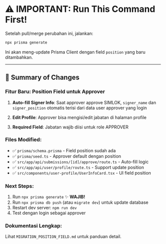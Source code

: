 # ⚠️ IMPORTANT: Run This Command First!

Setelah pull/merge perubahan ini, jalankan:

```bash
npx prisma generate
```

Ini akan meng-update Prisma Client dengan field `position` yang baru ditambahkan.

---

## 📝 Summary of Changes

### Fitur Baru: Position Field untuk Approver

1. **Auto-fill Signer Info**: Saat approver approve SIMLOK, `signer_name` dan `signer_position` otomatis terisi dari data user approver yang login

2. **Edit Profile**: Approver bisa mengisi/edit jabatan di halaman profile

3. **Required Field**: Jabatan wajib diisi untuk role APPROVER

### Files Modified:
- ✅ `prisma/schema.prisma` - Field position sudah ada
- ✅ `prisma/seed.ts` - Approver default dengan position
- ✅ `src/app/api/submissions/[id]/approve/route.ts` - Auto-fill logic
- ✅ `src/app/api/user/profile/route.ts` - Support update position
- ✅ `src/components/user-profile/UserInfoCard.tsx` - UI field position

### Next Steps:
1. Run `npx prisma generate` ✨ **WAJIB!**
2. Run `npx prisma db push` (atau `migrate dev`) untuk update database
3. Restart dev server: `npm run dev`
4. Test dengan login sebagai approver

### Dokumentasi Lengkap:
Lihat `MIGRATION_POSITION_FIELD.md` untuk panduan detail.
